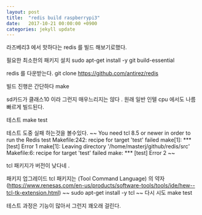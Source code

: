 ```yaml
---
layout: post
title:  "redis build raspberrypi3"
date:   2017-10-21 00:00:00 +0900
categories: jekyll update
---
```


라즈베리3 에서 핫하다는 redis 를 빌드 해보기로했다.


필요한 최소한의 패키지 설치
sudo apt-get install -y git build-essential

redis 를 다운받는다.
git clone https://github.com/antirez/redis

빌드 진행은 간단하다
make

sd카드가 클래스10 이라 그런지 매우느리지는 않다 . 원래 일반 인텔 cpu 에서도 나름 빠르게 빌드된다.

테스트 
make test

테스트 도중 실패 하는것을 볼수있다.
~~
You need tcl 8.5 or newer in order to run the Redis test
Makefile:242: recipe for target 'test' failed
make[1]: *** [test] Error 1
make[1]: Leaving directory '/home/masterj/github/redis/src'
Makefile:6: recipe for target 'test' failed
make: *** [test] Error 2
~~

tcl 패키지가 버전이 낮다네 .

패키지 업그레이드 
tcl 패키지는 (Tool Command Language) 의 약자
(https://www.renesas.com/en-us/products/software-tools/tools/ide/hew--tcl-tk-extension.html)
~~
sudo apt-get install -y tcl
~~
다시 시도 
make test

테스트 과정은 기능이 많아서 그런지 꽤오래 걸린다. 
